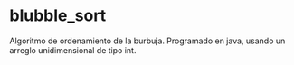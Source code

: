 # blubble_sort
Algoritmo de ordenamiento de la burbuja. Programado en java, usando un arreglo unidimensional de tipo int.
